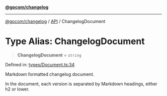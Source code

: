[**@gocom/changelog**](../README.md)

***

[@gocom/changelog](../README.md) / [API](../Public/API.md) / ChangelogDocument

# Type Alias: ChangelogDocument

> **ChangelogDocument** = `string`

Defined in: [types/Document.ts:34](https://github.com/gocom/changelog/blob/273a35e19d0a002311dc0734fb57ae60d0ae927d/src/types/Document.ts#L34)

Markdown formatted changelog document.

In the document, each version is separated by Markdown headings, either h2 or lower.
